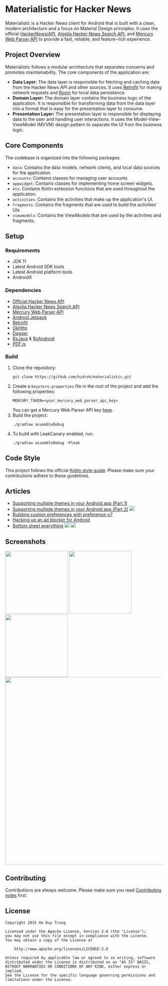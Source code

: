 # Materialistic for Hacker News

Materialistic is a Hacker News client for Android that is built with a clean, modern architecture and a focus on Material Design principles. It uses the official [HackerNews/API], [Algolia Hacker News Search API], and [Mercury Web Parser API] to provide a fast, reliable, and feature-rich experience.

## Project Overview

Materialistic follows a modular architecture that separates concerns and promotes maintainability. The core components of the application are:

*   **Data Layer:** The data layer is responsible for fetching and caching data from the Hacker News API and other sources. It uses [Retrofit] for making network requests and [Room] for local data persistence.
*   **Domain Layer:** The domain layer contains the business logic of the application. It is responsible for transforming data from the data layer into a format that is easy for the presentation layer to consume.
*   **Presentation Layer:** The presentation layer is responsible for displaying data to the user and handling user interactions. It uses the Model-View-ViewModel (MVVM) design pattern to separate the UI from the business logic.

## Core Components

The codebase is organized into the following packages:

*   `data`: Contains the data models, network clients, and local data sources for the application.
*   `accounts`: Contains classes for managing user accounts.
*   `appwidget`: Contains classes for implementing home screen widgets.
*   `ktx`: Contains Kotlin extension functions that are used throughout the application.
*   `activities`: Contains the activities that make up the application's UI.
*   `fragments`: Contains the fragments that are used to build the activities' UIs.
*   `viewmodels`: Contains the ViewModels that are used by the activities and fragments.

## Setup

### Requirements

*   JDK 11
*   Latest Android SDK tools
*   Latest Android platform tools
*   AndroidX

### Dependencies

*   [Official Hacker News API][HackerNews/API]
*   [Algolia Hacker News Search API]
*   [Mercury Web Parser API]
*   [Android Jetpack]
*   [Retrofit]
*   [OkHttp]
*   [Dagger]
*   [RxJava] & [RxAndroid]
*   [PDF.js]

### Build

1.  Clone the repository:
    ```
    git clone https://github.com/hidroh/materialistic.git
    ```
2.  Create a `keystore.properties` file in the root of the project and add the following properties:
    ```
    MERCURY_TOKEN=<your_mercury_web_parser_api_key>
    ```
    You can get a Mercury Web Parser API key [here][mercury].
3.  Build the project:
    ```
    ./gradlew assembleDebug
    ```
4.  To build with LeakCanary enabled, run:
    ```
    ./gradlew assembleDebug -Pleak
    ```

## Code Style

This project follows the official [Kotlin style guide](https://developer.android.com/kotlin/style-guide). Please make sure your contributions adhere to these guidelines.

## Articles

*   [Supporting multiple themes in your Android app (Part 1)][article-theme1]
*   [Supporting multiple themes in your Android app (Part 2)][article-theme2] [![][Android Weekly 144 Badge]][Android Weekly 144]
*   [Building custom preferences with preference-v7][article-preference]
*   [Hacking up an ad blocker for Android][article-adblocker]
*   [Bottom sheet everything][article-bottom-sheet] [![][AndroidDev Digest 99 Badge]][AndroidDev Digest 99] [![][Android Weekly 227 Badge]][Android Weekly 227]

## Screenshots

<img src="assets/screenshot-1.png" width="200px" />
<img src="assets/screenshot-2.png" width="200px" />
<img src="assets/screenshot-3.png" width="200px" />
<img src="assets/screenshot-4.png" width="600px" />

## Contributing

Contributions are always welcome. Please make sure you read [Contributing notes](CONTRIBUTING.md) first.

## License

    Copyright 2015 Ha Duy Trung

    Licensed under the Apache License, Version 2.0 (the "License");
    you may not use this file except in compliance with the License.
    You may obtain a copy of the License at

        http://www.apache.org/licenses/LICENSE-2.0

    Unless required by applicable law or agreed to in writing, software
    distributed under the License is distributed on an "AS IS" BASIS,
    WITHOUT WARRANTIES OR CONDITIONS OF ANY KIND, either express or implied.
    See the License for the specific language governing permissions and
    limitations under the License.

[Hacker News]: https://news.ycombinator.com/
[HackerNews/API]: https://github.com/HackerNews/API
[Play Store]: https://play.google.com/store/apps/details?id=io.github.hidroh.materialistic&referrer=utm_source%3Dgithub
[Play Store Badge]: https://play.google.com/intl/en_us/badges/images/badge_new.png
[Algolia Hacker News Search API]: https://github.com/algolia/hn-search
[Mercury Web Parser API]: https://mercury.postlight.com/web-parser/
[Android Jetpack]: https://developer.android.com/jetpack/
[Room]: https://developer.android.com/topic/libraries/architecture/room
[Retrofit]: https://github.com/square/retrofit
[OkHttp]: https://github.com/square/okhttp
[Dagger]: https://github.com/square/dagger
[RxJava]: https://github.com/ReactiveX/RxJava
[RxAndroid]: https://github.com/ReactiveX/RxAndroid
[mercury]: https://mercury.postlight.com/web-parser/
[article-theme1]: http://www.hidroh.com/2015/02/16/support-multiple-themes-android-app/
[article-theme2]: http://www.hidroh.com/2015/02/25/support-multiple-themes-android-app-part-2/
[article-preference]: http://www.hidroh.com/2015/11/30/building-custom-preferences-v7/
[article-adblocker]: http://www.hidroh.com/2016/05/19/hacking-up-ad-blocker-android/
[article-bottom-sheet]: http://www.hidroh.com/2016/06/17/bottom-sheet-everything/
[Android Weekly 144 Badge]: https://img.shields.io/badge/android--weekly-144-blue.svg
[Android Weekly 227 Badge]: https://img.shields.io/badge/android--weekly-227-blue.svg
[Android Weekly 144]: http://androidweekly.net/issues/issue-144
[Android Weekly 227]: http://androidweekly.net/issues/issue-227
[AndroidDev Digest 99 Badge]: https://img.shields.io/badge/androiddev--digest-99-blue.svg
[AndroidDev Digest 99]: https://www.androiddevdigest.com/digest-99/
[PDF.js]: https://mozilla.github.io/pdf.js/
